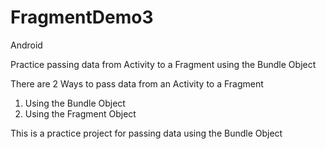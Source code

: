 # FragmentDemo3
Android

Practice passing data from Activity to a Fragment using the Bundle Object

There are 2 Ways to pass data from an Activity to a Fragment

1. Using the Bundle Object
2. Using the Fragment Object

This is a practice project for passing data using the Bundle Object
